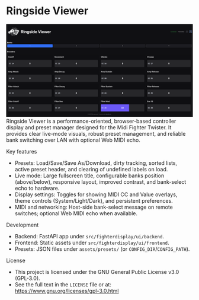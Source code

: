 Ringside Viewer
===============

![](assets/images/Screenshot1.png)
Ringside Viewer is a performance-oriented, browser-based controller display and preset manager designed for the Midi Fighter Twister. It provides clear live-mode visuals, robust preset management, and reliable bank switching over LAN with optional Web MIDI echo.

Key features
- Presets: Load/Save/Save As/Download, dirty tracking, sorted lists, active preset header, and clearing of undefined labels on load.
- Live mode: Large fullscreen title, configurable banks position (above/below), responsive layout, improved contrast, and bank-select echo to hardware.
- Display settings: Toggles for showing MIDI CC and Value overlays, theme controls (System/Light/Dark), and persistent preferences.
- MIDI and networking: Host-side bank-select message on remote switches; optional Web MIDI echo when available.

Development
- Backend: FastAPI app under `src/fighterdisplay/ui/backend`.
- Frontend: Static assets under `src/fighterdisplay/ui/frontend`.
- Presets: JSON files under `assets/presets/` (or `CONFIG_DIR`/`CONFIG_PATH`).

License
- This project is licensed under the GNU General Public License v3.0 (GPL-3.0).
- See the full text in the `LICENSE` file or at: https://www.gnu.org/licenses/gpl-3.0.html
